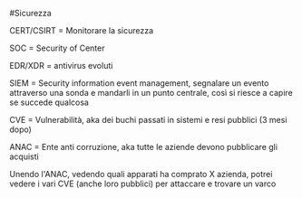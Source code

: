 #Sicurezza

CERT/CSIRT = Monitorare la sicurezza

SOC = Security of Center 

EDR/XDR = antivirus evoluti

SIEM = Security information event management, segnalare un evento attraverso una sonda e mandarli in un punto centrale, così si riesce a capire se succede qualcosa

CVE = Vulnerabilità, aka dei buchi passati in sistemi e resi pubblici (3 mesi dopo)

ANAC = Ente anti corruzione, aka tutte le aziende devono pubblicare gli acquisti

Unendo l'ANAC, vedendo quali apparati ha comprato X azienda, potrei vedere i vari CVE (anche loro pubblici) per attaccare e trovare un varco



